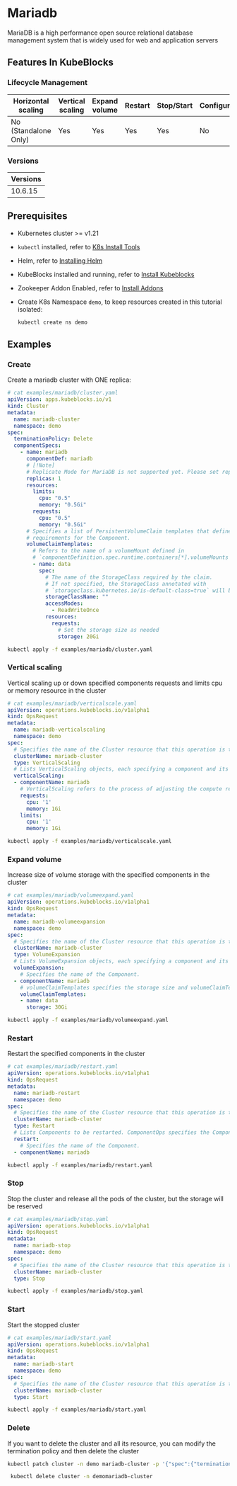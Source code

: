 # Mariadb

MariaDB is a high performance open source relational database management system that is widely used for web and application servers

## Features In KubeBlocks

### Lifecycle Management

| Horizontal<br/>scaling | Vertical <br/>scaling | Expand<br/>volume | Restart   | Stop/Start | Configure | Expose | Switchover |
|------------------------|-----------------------|-------------------|-----------|------------|-----------|--------|------------|
| No (Standalone Only)   | Yes                   | Yes               | Yes       | Yes        | No        | Yes    | No         |

### Versions

| Versions |
|----------|
| 10.6.15 |

## Prerequisites

- Kubernetes cluster >= v1.21
- `kubectl` installed, refer to [K8s Install Tools](https://kubernetes.io/docs/tasks/tools/)
- Helm, refer to [Installing Helm](https://helm.sh/docs/intro/install/)
- KubeBlocks installed and running, refer to [Install Kubeblocks](../docs/prerequisites.md)
- Zookeeper Addon Enabled, refer to [Install Addons](../docs/install-addon.md)
- Create K8s Namespace `demo`, to keep resources created in this tutorial isolated:

  ```bash
  kubectl create ns demo
  ```

## Examples

### Create

Create a mariadb cluster with ONE replica:

```yaml
# cat examples/mariadb/cluster.yaml
apiVersion: apps.kubeblocks.io/v1
kind: Cluster
metadata:
  name: mariadb-cluster
  namespace: demo
spec:
  terminationPolicy: Delete
  componentSpecs:
    - name: mariadb
      componentDef: mariadb
      # [!Note]
      # Replicate Mode for MariaDB is not supported yet. Please set replicas to '1'
      replicas: 1
      resources:
        limits:
          cpu: "0.5"
          memory: "0.5Gi"
        requests:
          cpu: "0.5"
          memory: "0.5Gi"
      # Specifies a list of PersistentVolumeClaim templates that define the storage
      # requirements for the Component.
      volumeClaimTemplates:
        # Refers to the name of a volumeMount defined in
        # `componentDefinition.spec.runtime.containers[*].volumeMounts
        - name: data
          spec:
            # The name of the StorageClass required by the claim.
            # If not specified, the StorageClass annotated with
            # `storageclass.kubernetes.io/is-default-class=true` will be used by default
            storageClassName: ""
            accessModes:
              - ReadWriteOnce
            resources:
              requests:
                # Set the storage size as needed
                storage: 20Gi
```

```bash
kubectl apply -f examples/mariadb/cluster.yaml
```

### Vertical scaling

Vertical scaling up or down specified components requests and limits cpu or memory resource in the cluster

```yaml
# cat examples/mariadb/verticalscale.yaml
apiVersion: operations.kubeblocks.io/v1alpha1
kind: OpsRequest
metadata:
  name: mariadb-verticalscaling
  namespace: demo
spec:
  # Specifies the name of the Cluster resource that this operation is targeting.
  clusterName: mariadb-cluster
  type: VerticalScaling
  # Lists VerticalScaling objects, each specifying a component and its desired compute resources for vertical scaling.
  verticalScaling:
  - componentName: mariadb
    # VerticalScaling refers to the process of adjusting the compute resources (e.g., CPU, memory) allocated to a Component. It defines the parameters required for the operation.
    requests:
      cpu: '1'
      memory: 1Gi
    limits:
      cpu: '1'
      memory: 1Gi

```

```bash
kubectl apply -f examples/mariadb/verticalscale.yaml
```

### Expand volume

Increase size of volume storage with the specified components in the cluster

```yaml
# cat examples/mariadb/volumeexpand.yaml
apiVersion: operations.kubeblocks.io/v1alpha1
kind: OpsRequest
metadata:
  name: mariadb-volumeexpansion
  namespace: demo
spec:
  # Specifies the name of the Cluster resource that this operation is targeting.
  clusterName: mariadb-cluster
  type: VolumeExpansion
  # Lists VolumeExpansion objects, each specifying a component and its corresponding volumeClaimTemplates that requires storage expansion.
  volumeExpansion:
    # Specifies the name of the Component.
  - componentName: mariadb
    # volumeClaimTemplates specifies the storage size and volumeClaimTemplate name.
    volumeClaimTemplates:
    - name: data
      storage: 30Gi

```

```bash
kubectl apply -f examples/mariadb/volumeexpand.yaml
```

### Restart

Restart the specified components in the cluster

```yaml
# cat examples/mariadb/restart.yaml
apiVersion: operations.kubeblocks.io/v1alpha1
kind: OpsRequest
metadata:
  name: mariadb-restart
  namespace: demo
spec:
  # Specifies the name of the Cluster resource that this operation is targeting.
  clusterName: mariadb-cluster
  type: Restart
  # Lists Components to be restarted. ComponentOps specifies the Component to be operated on.
  restart:
    # Specifies the name of the Component.
  - componentName: mariadb

```

```bash
kubectl apply -f examples/mariadb/restart.yaml
```

### Stop

Stop the cluster and release all the pods of the cluster, but the storage will be reserved

```yaml
# cat examples/mariadb/stop.yaml
apiVersion: operations.kubeblocks.io/v1alpha1
kind: OpsRequest
metadata:
  name: mariadb-stop
  namespace: demo
spec:
  # Specifies the name of the Cluster resource that this operation is targeting.
  clusterName: mariadb-cluster
  type: Stop

```

```bash
kubectl apply -f examples/mariadb/stop.yaml
```

### Start

Start the stopped cluster

```yaml
# cat examples/mariadb/start.yaml
apiVersion: operations.kubeblocks.io/v1alpha1
kind: OpsRequest
metadata:
  name: mariadb-start
  namespace: demo
spec:
  # Specifies the name of the Cluster resource that this operation is targeting.
  clusterName: mariadb-cluster
  type: Start

```

```bash
kubectl apply -f examples/mariadb/start.yaml
```

### Delete

If you want to delete the cluster and all its resource, you can modify the termination policy and then delete the cluster

```bash
kubectl patch cluster -n demo mariadb-cluster -p '{"spec":{"terminationPolicy":"WipeOut"}}' --type="merge"

 kubectl delete cluster -n demomariadb-cluster
```
